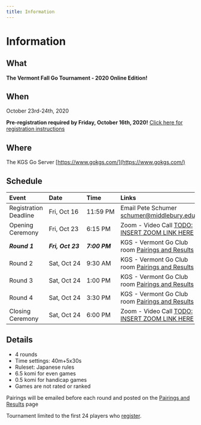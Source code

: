```yaml
---
title: Information
---
```


# Information

## What
__The Vermont Fall Go Tournament - 2020 Online Edition!__

## When
October 23rd-24th, 2020

__Pre-registration required by Friday, October 16th, 2020!__
[Click here for registration instructions]({{site.baseurl}}/registration)

## Where
The KGS Go Server [https://www.gokgs.com/](https://www.gokgs.com/)

## Schedule

| Event | Date | Time | Links |
| :--- | :--- | :--- | :--- |
|Registration Deadline | Fri,&#160;Oct&#160;16 | 11:59&#160;PM| Email Pete Schumer [schumer@middlebury.edu](mailto:schumer@middlebury.edu) |
|Opening Ceremony | Fri,&#160;Oct&#160;23 | 6:15&#160;PM | Zoom - Video Call [TODO: INSERT ZOOM LINK HERE](https://zoom.us/) |
|___Round 1___ | ___Fri,&#160;Oct&#160;23___ | ___7:00&#160;PM___ | KGS - Vermont Go Club room [Pairings and Results]({{site.baseurl}}/pairings#round-1) |
|Round 2 | Sat,&#160;Oct&#160;24 | 9:30&#160;AM | KGS - Vermont Go Club room [Pairings and Results]({{site.baseurl}}/pairings#round-2) |
|Round 3 | Sat,&#160;Oct&#160;24 | 1:00&#160;PM | KGS - Vermont Go Club room [Pairings and Results]({{site.baseurl}}/pairings#round-3) |
|Round 4 | Sat,&#160;Oct&#160;24 | 3:30&#160;PM | KGS - Vermont Go Club room [Pairings and Results]({{site.baseurl}}/pairings#round-4) |
|Closing Ceremony | Sat,&#160;Oct&#160;24 | 6:00&#160;PM| Zoom - Video Call [TODO: INSERT ZOOM LINK HERE](https://zoom.us/) |


## Details
- 4 rounds
- Time settings: 40m+5x30s
- Ruleset: Japanese rules
- 6.5 komi for even games
- 0.5 komi for handicap games
- Games are not rated or ranked

Pairings will be emailed before each round and posted on the [Pairings and Results]({{site.baseurl}}/pairings) page

Tournament limited to the first 24 players who [register]({{site.baseurl}}/registration).
